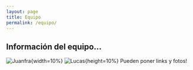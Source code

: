 ```yaml
---
layout: page
title: Equipo
permalink: /equipo/
---
```


## Información del equipo...

![Juanfra](/assets/Juanfra.jpg){width=10%}
![Lucas](/assets/Lucas.jpg){height=10%}
Pueden poner links y fotos!
